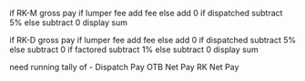 if RK-M
    gross pay
    if lumper fee
        add fee
    else
        add 0
    if dispatched
        subtract 5%
    else
        subtract 0
    display sum
   
if RK-D
    gross pay
    if lumper fee
        add fee
    else
        add 0
    if dispatched
        subtract 5%
    else
        subtract 0
    if factored
        subtract 1%
    else
        subtract 0
    display sum
    
need running tally of - 
    Dispatch Pay
    OTB Net Pay
    RK Net Pay